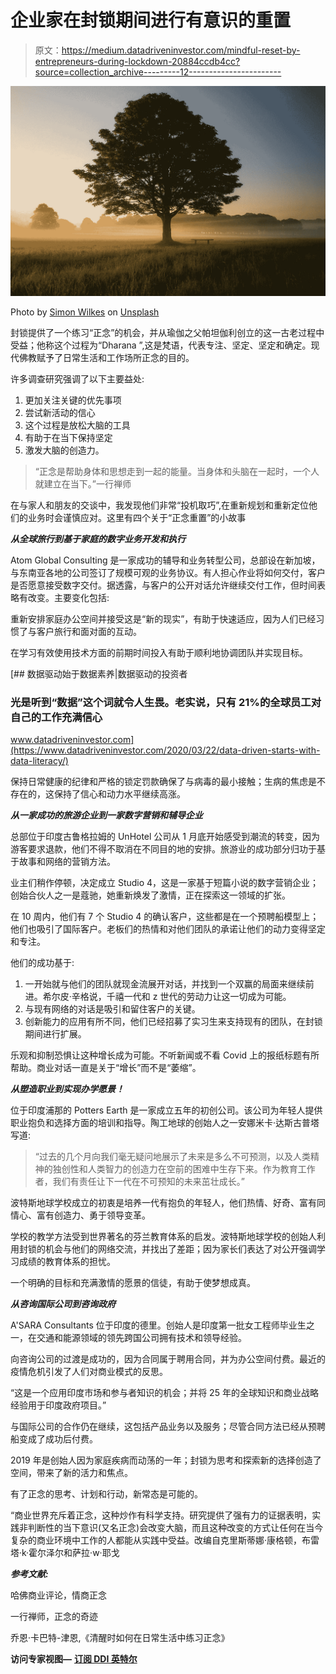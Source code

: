 # 企业家在封锁期间进行有意识的重置

> 原文：<https://medium.datadriveninvestor.com/mindful-reset-by-entrepreneurs-during-lockdown-20884ccdb4cc?source=collection_archive---------12----------------------->

![](img/ac497c95428e552b4bfcb64a51433767.png)

Photo by [Simon Wilkes](https://unsplash.com/@simonfromengland?utm_source=medium&utm_medium=referral) on [Unsplash](https://unsplash.com?utm_source=medium&utm_medium=referral)

封锁提供了一个练习“正念”的机会，并从瑜伽之父帕坦伽利创立的这一古老过程中受益；他称这个过程为“Dharana ”,这是梵语，代表专注、坚定、坚定和确定。现代佛教赋予了日常生活和工作场所正念的目的。

许多调查研究强调了以下主要益处:

1.  更加关注关键的优先事项
2.  尝试新活动的信心
3.  这个过程是放松大脑的工具
4.  有助于在当下保持坚定
5.  激发大脑的创造力。

> “正念是帮助身体和思想走到一起的能量。当身体和头脑在一起时，一个人就建立在当下。”一行禅师

在与家人和朋友的交谈中，我发现他们非常“投机取巧”,在重新规划和重新定位他们的业务时会谨慎应对。这里有四个关于“正念重置”的小故事

***从全球旅行到基于家庭的数字业务开发和执行***

Atom Global Consulting 是一家成功的辅导和业务转型公司，总部设在新加坡，与东南亚各地的公司签订了规模可观的业务协议。有人担心作业将如何交付，客户是否愿意接受数字交付。据透露，与客户的公开对话允许继续交付工作，但时间表略有改变。主要变化包括:

重新安排家庭办公空间并接受这是“新的现实”，有助于快速适应，因为人们已经习惯了与客户旅行和面对面的互动。

在学习有效使用技术方面的前期时间投入有助于顺利地协调团队并实现目标。

[](https://www.datadriveninvestor.com/2020/03/22/data-driven-starts-with-data-literacy/) [## 数据驱动始于数据素养|数据驱动的投资者

### 光是听到“数据”这个词就令人生畏。老实说，只有 21%的全球员工对自己的工作充满信心

www.datadriveninvestor.com](https://www.datadriveninvestor.com/2020/03/22/data-driven-starts-with-data-literacy/) 

保持日常健康的纪律和严格的锁定罚款确保了与病毒的最小接触；生病的焦虑是不存在的，这保持了信心和动力水平继续高涨。

***从一家成功的旅游企业到一家数字营销和辅导企业***

总部位于印度古鲁格拉姆的 UnHotel 公司从 1 月底开始感受到潮流的转变，因为游客要求退款，他们不得不取消在不同目的地的安排。旅游业的成功部分归功于基于故事和网络的营销方法。

业主们稍作停顿，决定成立 Studio 4，这是一家基于短篇小说的数字营销企业；创始合伙人之一是蔻驰，她重新焕发了激情，正在探索这一领域的扩张。

在 10 周内，他们有 7 个 Studio 4 的确认客户，这些都是在一个预聘船模型上；他们也吸引了国际客户。老板们的热情和对他们团队的承诺让他们的动力变得坚定和专注。

他们的成功基于:

1.  一开始就与他们的团队就现金流展开对话，并找到一个双赢的局面来继续前进。希尔皮·辛格说，千禧一代和 z 世代的劳动力让这一切成为可能。
2.  与现有网络的对话是吸引和留住客户的关键。
3.  创新能力的应用有所不同，他们已经招募了实习生来支持现有的团队，在封锁期间进行扩展。

乐观和抑制恐惧让这种增长成为可能。不听新闻或不看 Covid 上的报纸标题有所帮助。商业对话一直是关于“增长”而不是“萎缩”。

***从塑造职业到实现办学愿景！***

位于印度浦那的 Potters Earth 是一家成立五年的初创公司。该公司为年轻人提供职业抱负和选择方面的培训和指导。陶工地球的创始人之一安娜米卡·达斯古普塔写道:

> “过去的几个月向我们毫无疑问地展示了未来是多么不可预测，以及人类精神的独创性和人类智力的创造力在空前的困难中生存下来。作为教育工作者，我们有责任让下一代在不可预知的未来茁壮成长。”

波特斯地球学校成立的初衷是培养一代有抱负的年轻人，他们热情、好奇、富有同情心、富有创造力、勇于领导变革。

学校的教学方法受到世界著名的芬兰教育体系的启发。波特斯地球学校的创始人利用封锁的机会与他们的网络交流，并找出了差距；因为家长们表达了对公开强调学习成绩的教育体系的担忧。

一个明确的目标和充满激情的愿景的信徒，有助于使梦想成真。

***从咨询国际公司到咨询政府***

A'SARA Consultants 位于印度的德里。创始人是印度第一批女工程师毕业生之一，在交通和能源领域的领先跨国公司拥有技术和领导经验。

向咨询公司的过渡是成功的，因为合同属于聘用合同，并为办公空间付费。最近的疫情危机引发了人们对商业模式的反思。

“这是一个应用印度市场和参与者知识的机会；并将 25 年的全球知识和商业战略经验用于印度政府项目。”

与国际公司的合作仍在继续，这包括产品业务以及服务；尽管合同方法已经从预聘船变成了成功后付费。

2019 年是创始人因为家庭疾病而动荡的一年；封锁为思考和探索新的选择创造了空间，带来了新的活力和焦点。

有了正念的思考、计划和行动，新常态是可能的。

“商业世界充斥着正念，这种炒作有科学支持。研究提供了强有力的证据表明，实践非判断性的当下意识(又名正念)会改变大脑，而且这种改变的方式让任何在当今复杂的商业环境中工作的人都能从实践中受益。改编自克里斯蒂娜·康格顿，布雷塔·k·霍尔泽尔和萨拉·w·耶戈

***参考文献:***

哈佛商业评论，情商正念

一行禅师，正念的奇迹

乔恩·卡巴特-津恩,《清醒时如何在日常生活中练习正念》

**访问专家视图—** [**订阅 DDI 英特尔**](https://datadriveninvestor.com/ddi-intel)